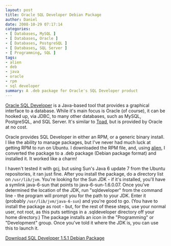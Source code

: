 ```yaml
---
layout: post
title: Oracle SQL Developer Debian Package
author: Daniel
date: 2008-10-29 07:17:14
categories:
- [ Databases, MySQL ]
- [ Databases, Oracle ]
- [ Databases, PostgreSQL ]
- [ Databases, SQL Server ]
- [ Programming, SQL ]
tags:
- alien
- deb
- java
- oracle
- rpm
- sql developer
summary: A .deb package for Oracle's SQL Developer product
---
```


[Oracle SQL Developer][sd] is a Java-based tool that provides a graphical interface to a database. While it's main focus is Oracle (of course), it can be hooked up, via JDBC, to many other databases, such as MySQL, PostgreSQL, and SQL Server. It's similar to [Toad][], but is provided by Oracle at no cost.

Oracle provides SQL Developer in either an RPM, or a generic binary install. I like the ability to manage packages, but I've never had much luck at getting RPM to run on Ubuntu. I downloaded the RPM file, and, using [alien][], I converted the package to a .deb package (Debian package format) and installed it. It worked like a charm!

I haven't tested it with gcj, but using Sun's Java 6 update 7 from the Ubuntu repositories, it ran just fine. After you install the package, do a directory list on `/usr/lib/jvm`. You're looking for the Sun JDK - if it's installed, you'll have a symlink java-6-sun that points to java-6-sun-1.6.0.07. Once you've determined the location of the JDK, run "sqldeveloper" from the command line - the program will prompt you for the path to your JDK. Enter it (probably `/usr/lib/jvm/java-6-sun`) and you're good to go. (You have to install the package as root - but, for the rest of these steps, use your normal user, not root, as this puts settings in a .sqldeveloper directory off your home directory.) The package installs an icon in the "Programming" or "Development" group. Once you've told it where the JDK is, you can use this to launch it.

[Download SQL Developer 1.5.1 Debian Package][deb]


[sd]:    //www.oracle.com/technology/products/database/sql_developer/index.html "Oracle SQL Developer &bull; Oracle"
[Toad]:  //www.toadsoft.com
[alien]: //kitenet.net/~joey/code/alien/
[deb]:   //djs-consulting.com/linux/software/sqldeveloper/sqldeveloper_1.5.54.40-2_all.deb "SQL Developer 1.5.1 Debian Package &bull; Bit Badger Solutions Linux Software Repository"
